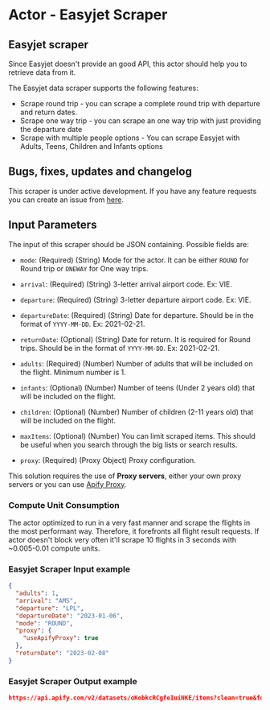 # Actor - Easyjet Scraper

## Easyjet scraper

Since Easyjet doesn't provide an good API, this actor should help you to retrieve data from it.

The Easyjet data scraper supports the following features:

-   Scrape round trip - you can scrape a complete round trip with departure and return dates.
-   Scrape one way trip - you can scrape an one way trip with just providing the departure date
-   Scrape with multiple people options - You can scrape Easyjet with Adults, Teens, Children and Infants options

## Bugs, fixes, updates and changelog

This scraper is under active development. If you have any feature requests you can create an issue from [here](https://github.com/epctex/easyjet-scraper/issues).

## Input Parameters

The input of this scraper should be JSON containing. Possible fields are:

- `mode`: (Required) (String) Mode for the actor. It can be either `ROUND` for Round trip or `ONEWAY` for One way trips.

- `arrival`: (Required) (String) 3-letter arrival airport code. Ex: VIE.

- `departure`: (Required) (String) 3-letter departure airport code. Ex: VIE.

- `departureDate`: (Required) (String) Date for departure. Should be in the format of `YYYY-MM-DD`. Ex: 2021-02-21.

- `returnDate`: (Optional) (String) Date for return. It is required for Round trips. Should be in the format of `YYYY-MM-DD`. Ex: 2021-02-21.

- `adults`: (Required) (Number) Number of adults that will be included on the flight. Minimum number is 1.

- `infants`: (Optional) (Number) Number of teens (Under 2 years old) that will be included on the flight.

- `children`: (Optional) (Number) Number of children (2-11 years old) that will be included on the flight.

- `maxItems`: (Optional) (Number) You can limit scraped items. This should be useful when you search through the big lists or search results.

- `proxy`: (Required) (Proxy Object) Proxy configuration.

This solution requires the use of **Proxy servers**, either your own proxy servers or you can use <a href="https://www.apify.com/docs/proxy">Apify Proxy</a>.

### Compute Unit Consumption

The actor optimized to run in a very fast manner and scrape the flights in the most performant way. Therefore, it forefronts all flight result requests. If actor doesn't block very often it'll scrape 10 flights in 3 seconds with ~0.005-0.01 compute units.

### Easyjet Scraper Input example

```json
{
  "adults": 1,
  "arrival": "AMS",
  "departure": "LPL",
  "departureDate": "2023-01-06",
  "mode": "ROUND",
  "proxy": {
    "useApifyProxy": true
  },
  "returnDate": "2023-02-08"
}
```

### Easyjet Scraper Output example

```json
https://api.apify.com/v2/datasets/oKobkcRCgfeIuiNKE/items?clean=true&format=json
```
